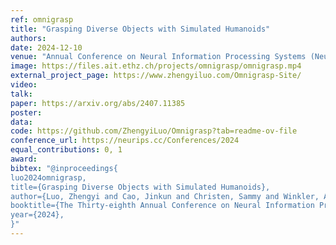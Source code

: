 ```yaml
---
ref: omnigrasp
title: "Grasping Diverse Objects with Simulated Humanoids"
authors: 
date: 2024-12-10
venue: "Annual Conference on Neural Information Processing Systems (NeurIPS)"
image: https://files.ait.ethz.ch/projects/omnigrasp/omnigrasp.mp4
external_project_page: https://www.zhengyiluo.com/Omnigrasp-Site/ 
video:  
talk: 
paper: https://arxiv.org/abs/2407.11385
poster: 
data: 
code: https://github.com/ZhengyiLuo/Omnigrasp?tab=readme-ov-file
conference_url: https://neurips.cc/Conferences/2024
equal_contributions: 0, 1
award:
bibtex: "@inproceedings{
luo2024omnigrasp,
title={Grasping Diverse Objects with Simulated Humanoids},
author={Luo, Zhengyi and Cao, Jinkun and Christen, Sammy and Winkler, Alexander and Kitani, Kris and Xu, Weipeng},
booktitle={The Thirty-eighth Annual Conference on Neural Information Processing Systems},
year={2024},
}"
---
```

